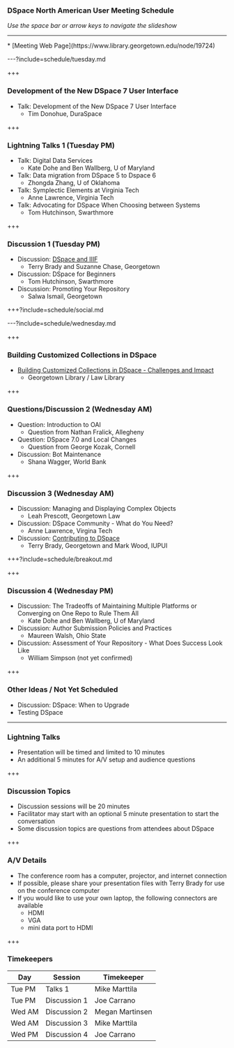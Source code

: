 ### DSpace North American User Meeting Schedule

_Use the space bar or arrow keys to navigate the slideshow_

<hr/>
* [Meeting Web Page](https://www.library.georgetown.edu/node/19724)

---?include=schedule/tuesday.md

+++

### Development of the New DSpace 7 User Interface

* Talk: Development of the New DSpace 7 User Interface
  * Tim Donohue, DuraSpace
  
+++

### Lightning Talks 1 (Tuesday PM)

* Talk: Digital Data Services 
  * Kate Dohe and Ben Wallberg, U of Maryland
* Talk: Data migration from DSpace 5 to Dspace 6
  * Zhongda Zhang, U of Oklahoma
* Talk: Symplectic Elements at Virginia Tech
  * Anne Lawrence, Virginia Tech
* Talk: Advocating for DSpace When Choosing between Systems
  * Tom Hutchinson, Swarthmore

+++

### Discussion 1 (Tuesday PM)

* Discussion: [DSpace and IIIF](https://gitpitch.com/terrywbrady/dspaceUserMeeting?p=dspaceIIIF) 
  * Terry Brady and Suzanne Chase, Georgetown
* Discussion: DSpace for Beginners
  * Tom Hutchinson, Swarthmore
* Discussion: Promoting Your Repository
  * Salwa Ismail, Georgetown

+++?include=schedule/social.md

---?include=schedule/wednesday.md

+++

### Building Customized Collections in DSpace

* [Building Customized Collections in DSpace - Challenges and Impact](https://gitpitch.com/terrywbrady/dspaceUserMeeting?p=customizedCollections)
  * Georgetown Library / Law Library

+++

### Questions/Discussion 2 (Wednesday AM)

* Question: Introduction to OAI 
  * Question from Nathan Fralick, Allegheny
* Question: DSpace 7.0 and Local Changes 
  * Question from George Kozak, Cornell 
* Discussion: Bot Maintenance
  * Shana Wagger, World Bank

+++

### Discussion 3 (Wednesday AM)

* Discussion: Managing and Displaying Complex Objects
  * Leah Prescott, Georgetown Law
* Discussion: DSpace Community - What do You Need?
  * Anne Lawrence, Virgina Tech
* Discussion: [Contributing to DSpace](https://gitpitch.com/terrywbrady/dspaceUserMeeting?p=contributingToDSpace)  
  * Terry Brady, Georgetown and Mark Wood, IUPUI

+++?include=schedule/breakout.md
  
+++

### Discussion 4 (Wednesday PM)

* Discussion: The Tradeoffs of Maintaining Multiple Platforms or Converging on One Repo to Rule Them All
  * Kate Dohe and Ben Wallberg, U of Maryland
* Discussion: Author Submission Policies and Practices
  * Maureen Walsh, Ohio State
* Discussion: Assessment of Your Repository - What Does Success Look Like
  * William Simpson (not yet confirmed)

+++

### Other Ideas / Not Yet Scheduled
* Discussion: DSpace: When to Upgrade
* Testing DSpace
 
---

### Lightning Talks

* Presentation will be timed and limited to 10 minutes
* An additional 5 minutes for A/V setup and audience questions

+++

### Discussion Topics

* Discussion sessions will be 20 minutes
* Facilitator may start with an optional 5 minute presentation to start the conversation
* Some discussion topics are questions from attendees about DSpace

+++
  
### A/V Details

* The conference room has a computer, projector, and internet connection
* If possible, please share your presentation files with Terry Brady for use on the conference computer
* If you would like to use your own laptop, the following connectors are available
  * HDMI 
  * VGA
  * mini data port to HDMI
  
+++
  
### Timekeepers

|Day|Session|Timekeeper|
|---|---|---|
|Tue PM|Talks 1|Mike Marttila|
|Tue PM|Discussion 1|Joe Carrano|
|Wed AM|Discussion 2|Megan Martinsen|
|Wed AM|Discussion 3|Mike Marttila|
|Wed PM|Discussion 4|Joe Carrano|
  